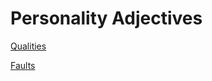 # Personality Adjectives

[Qualities](Personalit%20454f8/Qualities%208a7e4.csv)

[Faults](Personalit%20454f8/Faults%2062577.csv)